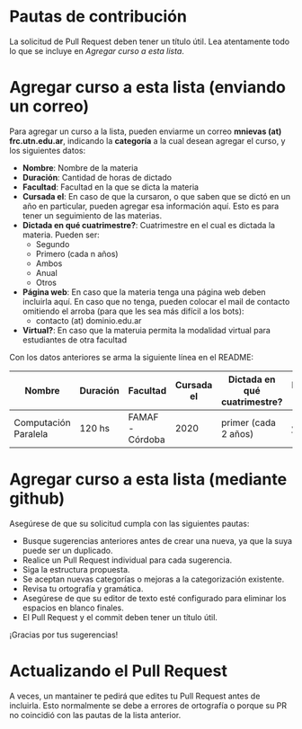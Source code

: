 # Pautas de contribución
La solicitud de Pull Request deben tener un título útil.
Lea atentamente todo lo que se incluye en _Agregar curso a esta lista_.

# Agregar curso a esta lista (enviando un correo)
Para agregar un curso a la lista, pueden enviarme un correo **mnievas (at) frc.utn.edu.ar**, indicando la **categoría** a la cual desean agregar el curso, y los siguientes datos:


- **Nombre**: Nombre de la materia
- **Duración**: Cantidad de horas de dictado
- **Facultad**: Facultad en la que se dicta la materia
- **Cursada el**: En caso de que la cursaron, o que saben que se dictó en un año en particular, pueden agregar esa información aquí. Esto es para tener un seguimiento de las materias.
- **Dictada en qué cuatrimestre?**: Cuatrimestre en el cual es dictada la materia. Pueden ser:
  - Segundo
  - Primero (cada n años)
  - Ambos
  - Anual
  - Otros
- **Página web**: En caso que la materia tenga una página web deben incluirla aquí. En caso que no tenga, pueden colocar el mail de contacto omitiendo el arroba (para que les sea más difícil a los bots):
  - contacto (at) dominio.edu.ar
- **Virtual?**: En caso que la materuia permita la modalidad virtual para estudiantes de otra facultad

Con los datos anteriores se arma la siguiente línea en el README:

|Nombre|Duración|Facultad|Cursada el|Dictada en qué cuatrimestre?|Página web|Virtual?|
|------|--------|--------|----------|----------------------------|----------|--------|
|Computación Paralela|120 hs|FAMAF - Córdoba|2020|primer (cada 2 años)|[web](https://www.famaf.unc.edu.ar/academica/post-grado/cursos-posgrado/)|si|


# Agregar curso a esta lista (mediante github)

Asegúrese de que su solicitud cumpla con las siguientes pautas:

- Busque sugerencias anteriores antes de crear una nueva, ya que la suya puede ser un duplicado.
- Realice un Pull Request individual para cada sugerencia.
- Siga la estructura propuesta.
- Se aceptan nuevas categorías o mejoras a la categorización existente.
- Revisa tu ortografía y gramática.
- Asegúrese de que su editor de texto esté configurado para eliminar los espacios en blanco finales.
- El Pull Request y el commit deben tener un título útil.

¡Gracias por tus sugerencias!

# Actualizando el Pull Request

A veces, un mantainer te pedirá que edites tu Pull Request antes de incluirla.
Esto normalmente se debe a errores de ortografía o porque su PR no coincidió con las pautas de la lista anterior.

